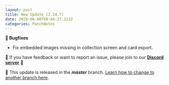 ```yaml
---
layout: post
title: New Update (2.14.7)
date: 2020-06-08T08:04:27.211Z
categories: PatchNotes
---
```

**🐛 Bugfixes**

* Fix embedded images missing in collection screen and card export.

📌 If you have feedback or want to report an issue, please join to our **[Discord server](https://steamcommunity.com/linkfilter/?url=http://discord.gg/pixelatto)** 💬

📌 This update is released in the ***master*** branch. [Learn how to change to another branch here](https://steamcommunity.com/linkfilter/?url=https://steamcommunity.com/linkfilter/?url=https://steamcommunity.com/sharedfiles/filedetails/?id=1129108624).